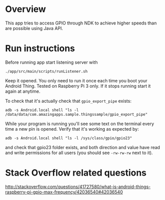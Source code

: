 # Overview
This app tries to access GPIO through NDK to achieve higher speeds than are possible using Java API.

# Run instructions
Before running app start listening server with

`./app/src/main/scripts/runListener.sh`

Keep it opened. You only need to run it once each time you boot your Android Thing. Tested on Raspberry Pi 3 only. If it stops running start it again at anytime.

To check that it's actually check that `gpio_export_pipe` exists:

 `adb -s Android.local shell "ls -l /data/data/com.amazingapps.sample.thingssample/gpio_export_pipe"`

While your program is running you'll see some text on the terminal every time a new pin is opened. Verify that it's working as expected by:

 `adb -s Android.local shell "ls -l /sys/class/gpio/gpio23"`

 and check that  gpio23 folder exists, and both direction and value have read and write permissions for all users (you should see `-rw-rw-rw` next to it).


# Stack Overflow related questions
http://stackoverflow.com/questions/41727580/what-is-android-things-raspberry-pi-gpio-max-frequency/42036540#42036540

